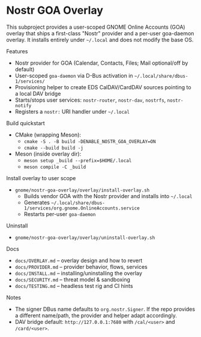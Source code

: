# Nostr GOA Overlay

This subproject provides a user-scoped GNOME Online Accounts (GOA) overlay that ships a first-class "Nostr" provider and a per-user goa-daemon overlay. It installs entirely under `~/.local` and does not modify the base OS.

Features

- Nostr provider for GOA (Calendar, Contacts, Files; Mail optional/off by default)
- User-scoped `goa-daemon` via D-Bus activation in `~/.local/share/dbus-1/services/`
- Provisioning helper to create EDS CalDAV/CardDAV sources pointing to a local DAV bridge
- Starts/stops user services: `nostr-router`, `nostr-dav`, `nostrfs`, `nostr-notify`
- Registers a `nostr:` URI handler under `~/.local`

Build quickstart

- CMake (wrapping Meson):
  - `cmake -S . -B build -DENABLE_NOSTR_GOA_OVERLAY=ON`
  - `cmake --build build -j`
- Meson (inside overlay dir):
  - `meson setup _build --prefix=$HOME/.local`
  - `meson compile -C _build`

Install overlay to user scope

- `gnome/nostr-goa-overlay/overlay/install-overlay.sh`
  - Builds vendor GOA with the Nostr provider and installs into `~/.local`
  - Generates `~/.local/share/dbus-1/services/org.gnome.OnlineAccounts.service`
  - Restarts per-user `goa-daemon`

Uninstall

- `gnome/nostr-goa-overlay/overlay/uninstall-overlay.sh`

Docs

- `docs/OVERLAY.md` – overlay design and how to revert
- `docs/PROVIDER.md` – provider behavior, flows, services
- `docs/INSTALL.md` – installing/uninstalling the overlay
- `docs/SECURITY.md` – threat model & sandboxing
- `docs/TESTING.md` – headless test rig and CI hints

Notes

- The signer DBus name defaults to `org.nostr.Signer`. If the repo provides a different name/path, the provider and helper adapt accordingly.
- DAV bridge default: `http://127.0.0.1:7680` with `/cal/<user>` and `/card/<user>`.
